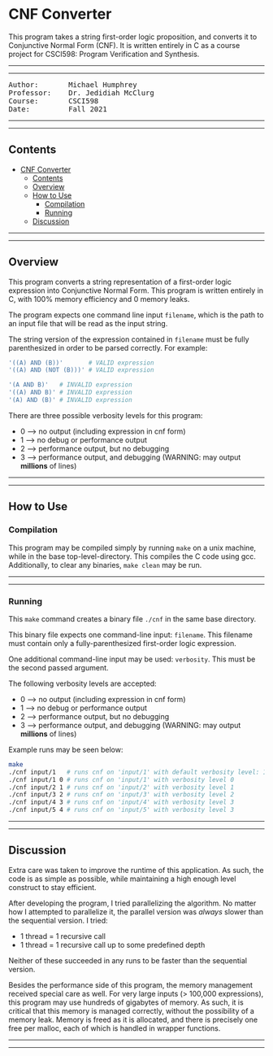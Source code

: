 # CNF Converter
This program takes a string first-order logic proposition, and converts it to Conjunctive Normal Form (CNF). It is written entirely in C as a course project for CSCI598: Program Verification and Synthesis.
<hr><hr>

<pre>
Author:       Michael Humphrey
Professor:    Dr. Jedidiah McClurg
Course:       CSCI598
Date:         Fall 2021</pre>
<hr><hr>

## Contents
- [CNF Converter](#cnf-converter)
  - [Contents](#contents)
  - [Overview](#overview)
  - [How to Use](#how-to-use)
    - [Compilation](#compilation)
    - [Running](#running)
  - [Discussion](#discussion)
<hr><hr>

## Overview
This program converts a string representation of a first-order logic expression into Conjunctive Normal Form. This program is written entirely in C, with 100% memory efficiency and 0 memory leaks. 

The program expects one command line input `filename`, which is the path to an input file that will be read as the input string.

The string version of the expression contained in `filename` must be fully parenthesized in order to be parsed correctly. For example:

```bash
'((A) AND (B))'       # VALID expression
'((A) AND (NOT (B)))' # VALID expression

'(A AND B)'   # INVALID expression
'((A) AND B)' # INVALID expression
'(A) AND (B)' # INVALID expression
```

There are three possible verbosity levels for this program:

- 0 --> no output (including expression in cnf form)
- 1 --> no debug or performance output
- 2 --> performance output, but no debugging
- 3 --> performance output, and debugging (WARNING: may output **millions** of lines)
<hr><hr>

## How to Use
### Compilation
This program may be compiled simply by running `make` on a unix machine, while in the base top-level-directory. This compiles the C code using gcc. Additionally, to clear any binaries, `make clean` may be run. 
<hr><hr>

### Running

This `make` command creates a binary file `./cnf` in the same base directory.

This binary file expects one command-line input: `filename`.
This filename must contain only a fully-parenthesized first-order logic expression.

One additional command-line input may be used: `verbosity`. This must be the second passed argument.

The following verbosity levels are accepted:
- 0 --> no output (including expression in cnf form)
- 1 --> no debug or performance output
- 2 --> performance output, but no debugging
- 3 --> performance output, and debugging (WARNING: may output **millions** of lines)

Example runs may be seen below:
```bash
make
./cnf input/1   # runs cnf on 'input/1' with default verbosity level: 1
./cnf input/1 0 # runs cnf on 'input/1' with verbosity level 0
./cnf input/2 1 # runs cnf on 'input/2' with verbosity level 1
./cnf input/3 2 # runs cnf on 'input/3' with verbosity level 2
./cnf input/4 3 # runs cnf on 'input/4' with verbosity level 3
./cnf input/5 4 # runs cnf on 'input/5' with verbosity level 3
```
<hr><hr>

## Discussion
Extra care was taken to improve the runtime of this application. As such, the code is as simple as possible, while maintaining a high enough level construct to stay efficient.

After developing the program, I tried parallelizing the algorithm. No matter how I attempted to parallelize it, the parallel version was *always* slower than the sequential version. I tried:

- 1 thread = 1 recursive call
- 1 thread = 1 recursive call up to some predefined depth

Neither of these succeeded in any runs to be faster than the sequential version.


Besides the performance side of this program, the memory management received special care as well. For very large inputs (> 100,000 expressions), this program may use hundreds of gigabytes of memory. As such, it is critical that this memory is managed correctly, without the possibility of a memory leak. Memory is freed as it is allocated, and there is precisely one free per malloc, each of which is handled in wrapper functions.
<hr><hr>

